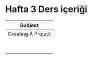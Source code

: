 # Hafta 3 Ders içeriği

|      Subject       |
| :----------------: |
| Creating A Project |
|                    |
|                    |
|                    |
|                    |
|                    |
|                    |
|                    |
|                    |
